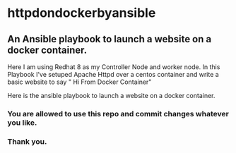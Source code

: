 # httpdondockerbyansible

## An Ansible playbook to launch a website on a docker container.

Here I am using Redhat 8 as my Controller Node and worker node. In this Playbook I've setuped Apache Httpd over a centos container and write a basic website to say " Hi From Docker Container"

Here is the ansible playbook to launch a website on a docker container.

### You are allowed to use this repo and commit changes whatever you like.

### Thank you.
